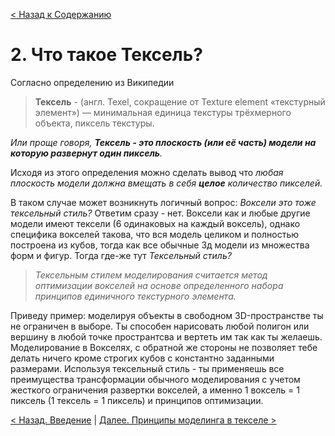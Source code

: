 [< Назад к Содержанию](../Texel-Modeling-2.0-RU.md)
# 2. Что такое Тексель?

Согласно определению из Википедии
> **Тексель** - (англ. Texel, сокращение от Texture element «текстурный элемент») — минимальная единица текстуры трёхмерного объекта, пиксель текстуры.

_Или проще говоря, **Тексель - это плоскость (или её часть) модели на которую развернут один пиксель**._

Исходя из этого определения можно сделать вывод что _любая плоскость модели должна вмещать в себя **целое** количество пикселей._

В таком случае может возникнуть логичный вопрос: _Воксели это тоже тексельный стиль?_
Ответим сразу - нет. Воксели как и любые другие модели имеют тексели (6 одинаковых на каждый воксель), однако специфика вокселей такова, что вся модель целиком и полностью построена из кубов, тогда как все обычные 3д модели из множества форм и фигур. Тогда где-же тут _Тексельный стиль?_

> _Тексельным стилем моделирования считается метод оптимизации вокселей на основе определенного набора принципов единичного текстурного элемента._

Приведу пример: моделируя объекты в свободном 3D-пространстве ты не ограничен в выборе. Ты способен нарисовать любой полигон или вершину в любой точке пространтсва и вертеть им так как ты желаешь. Моделирование в Вокселях, с обратной же стороны не позволяет тебе делать ничего кроме строгих кубов с константно заданными размерами. Используя тексельный стиль - ты применяешь все преимущества трансформации обычного моделирования с учетом жесткого ограничения развертки вокселей, а именно 1 воксель = 1 пиксель (1 тексель = 1 пиксель) и принципов оптимизации.

[< Назад. Введение](introduction.md) | [Далее. Принципы моделинга в текселе >](texel_basics.md)